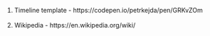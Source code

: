 <ol>
  <li> Timeline template - https://codepen.io/petrkejda/pen/GRKvZOm </li> <br>
  <li> Wikipedia - https://en.wikipedia.org/wiki/ </li>
</ol>
